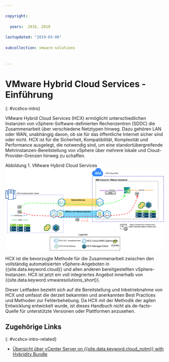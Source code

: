 ```yaml
---

copyright:

  years:  2016, 2019

lastupdated: "2019-03-06"

subcollection: vmware-solutions


---
```


# VMware Hybrid Cloud Services - Einführung
{: #vcshcx-intro}

VMware Hybrid Cloud Services (HCX) ermöglicht unterschiedlichen Instanzen von vSphere-Software-definierten Rechenzentren (SDDC) die Zusammenarbeit über verschiedene Netztypen hinweg. Dazu gehören LAN oder WAN, unabhängig davon, ob sie für das öffentliche Internet sicher sind oder nicht. HCX ist für die Sicherheit, Kompatibilität, Komplexität und Performance ausgelegt, die notwendig sind, um eine standortübergreifende Mehrinstanzen-Bereitstellung von vSphere über mehrere lokale und Cloud-Provider-Grenzen hinweg zu schaffen.

Abbildung 1. VMware Hybrid Cloud Services
![VMware Hybrid Cloud Services](vcshcx.svg)

HCX ist die bevorzugte Methode für die Zusammenarbeit zwischen den vollständig automatisierten vSphere-Angeboten in {{site.data.keyword.cloud}} und allen anderen bereitgestellten vSphere-Instanzen. HCX ist jetzt ein voll integriertes Angebot innerhalb von {{site.data.keyword.vmwaresolutions_short}}.

Dieser Leitfaden bezieht sich auf die Bereitstellung und Inbetriebnahme von HCX und umfasst die derzeit bekannten und anerkannten Best Practices und Methoden zur Fehlerbehebung. Da HCX mit der Methodik der agilen Entwicklung entwickelt wurde, ist dieses Handbuch nicht als de-facto-Quelle für unterstützte Versionen oder Plattformen anzusehen.

## Zugehörige Links
{: #vcshcx-intro-related}

* [Übersicht über vCenter Server on {{site.data.keyword.cloud_notm}} with Hybridity Bundle](/docs/services/vmwaresolutions/archiref/vcs?topic=vmware-solutions-vcs-hybridity-intro)   
